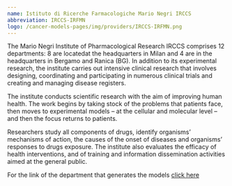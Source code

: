 ```yaml
---
name: Istituto di Ricerche Farmacologiche Mario Negri IRCCS
abbreviation: IRCCS-IRFMN
logo: /cancer-models-pages/img/providers/IRCCS-IRFMN.png
---
```


The Mario Negri Institute of Pharmacological Research IRCCS comprises 12 departments: 8 are locatedat the headquarters in Milan and 4 are in the headquarters in Bergamo and Ranica (BG). In addition to its experimental research, the institute carries out intensive clinical research that involves designing, coordinating and participating in numerous clinical trials and creating and managing disease registers.

The institute conducts scientific research with the aim of improving human health. The work begins by taking stock of the problems that patients face, then moves to experimental models – at the cellular and molecular level – and then the focus returns to patients.

Researchers study all components of drugs, identify organisms’ mechanisms of action, the causes of the onset of diseases and organisms’ responses to drugs exposure. The institute also evaluates the efficacy of health interventions, and of training and information dissemination activities aimed at the general public. 

For the link of the department that generates the models [click here](https://www.marionegri.it/departments/experimental-oncology)
